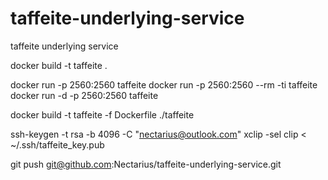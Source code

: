 # taffeite-underlying-service
taffeite underlying service

docker build -t taffeite .

docker run -p 2560:2560 taffeite
docker run -p 2560:2560 --rm -ti taffeite
docker run -d -p 2560:2560 taffeite

docker build -t taffeite -f Dockerfile ./taffeite

ssh-keygen -t rsa -b 4096 -C "nectarius@outlook.com"
xclip -sel clip < ~/.ssh/taffeite_key.pub

git push git@github.com:Nectarius/taffeite-underlying-service.git
